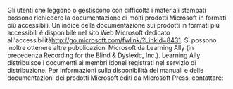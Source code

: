 <Token xmlns:xlink="http://www.w3.org/1999/xlink">Gli utenti che leggono o gestiscono con difficoltà i materiali stampati possono richiedere la documentazione di molti prodotti Microsoft in formati più accessibili. Un indice della documentazione sui prodotti in formati più accessibili è disponibile nel <externalLink xmlns="http://ddue.schemas.microsoft.com/authoring/2003/5"><linkText>sito Web Microsoft dedicato all'accessibilità</linkText><linkUri>http://go.microsoft.com/fwlink/?LinkId=8431</linkUri></externalLink>. Si possono inoltre ottenere altre pubblicazioni Microsoft da Learning Ally (in precedenza Recording for the Blind &amp; Dyslexic, Inc.). Learning Ally distribuisce i documenti ai membri idonei registrati nel servizio di distribuzione. Per informazioni sulla disponibilità dei manuali e delle documentazioni dei prodotti Microsoft editi da Microsoft Press, contattare:</Token>

<!--HONumber=May16_HO1-->


